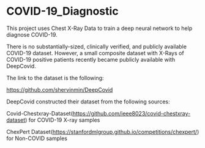 # COVID-19_Diagnostic
This project uses Chest X-Ray Data to train a deep neural network to help diagnose COVID-19.

There is no substantially-sized, clinically verified, and publicly available COVID-19 dataset. However, a small composite dataset with X-Rays of COVID-19 positive patients recently became publicly available with DeepCovid.

The link to the dataset is the following:

https://github.com/shervinmin/DeepCovid

DeepCovid constructed their dataset from the following sources:

Covid-Chestxray-Dataset(https://github.com/ieee8023/covid-chestxray-dataset) for COVID-19 X-ray samples

ChexPert Dataset(https://stanfordmlgroup.github.io/competitions/chexpert/) for Non-COVID samples
